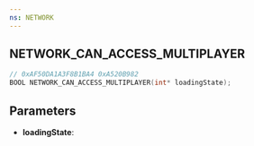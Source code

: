 ```yaml
---
ns: NETWORK
---
```

## NETWORK_CAN_ACCESS_MULTIPLAYER

```c
// 0xAF50DA1A3F8B1BA4 0xA520B982
BOOL NETWORK_CAN_ACCESS_MULTIPLAYER(int* loadingState);
```

## Parameters
* **loadingState**:
